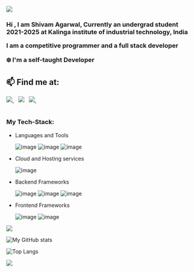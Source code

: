 

![](https://komarev.com/ghpvc/?username=StillAbeginnerr&color=green)

<h3>
Hi , I am Shivam Agarwal, 
Currently an undergrad student 2021-2025 at Kalinga institute of industrial technology, India
  
  <br>

I am a competitive programmer and a full stack developer


❄️ I'm a self-taught Developer
  
</h3>  
  
## 📫 Find me at:

<table>
  <tr>
    <a href="https://www.linkedin.com/mwlite/in/shivamagarwalkiit">
    <img src="https://img.shields.io/badge/linkedin-%230077B5.svg?&style=for-the-badge&logo=linkedin&logoColor=white" />
  </a>&nbsp;&nbsp;
   <a href="mailto:shivamagarwaloff@gmail.com"><img src="https://img.shields.io/badge/Gmail-D14836?style=for-the-badge&logo=gmail&logoColor=white"></a>&nbsp;&nbsp;
    <a href="https://codeforces.com/profile/shivamagarwaloff">
    <img src="https://img.shields.io/badge/-CodeForces-FFA116?style=for-the-badge&logo=Codeforces&logoColor=black" />        
  </a>&nbsp;&nbsp;
</table>

### My Tech-Stack:
* Languages and Tools

  ![image](https://img.shields.io/badge/C-00599C?style=for-the-badge&logo=c%2B%2B&logoColor=white)
  ![image](https://img.shields.io/badge/Javascript-F7DF1E?style=for-the-badge&logo=Javascript&logoColor=black)
  ![image](https://img.shields.io/badge/C++-FF6C37?style=for-the-badge&logo=C&logoColor=white)

* Cloud and Hosting services

  ![image](https://img.shields.io/badge/Heroku-0089D6?style=for-the-badge&logo=Heroku&logoColor=white)


* Backend Frameworks


  ![image](https://img.shields.io/badge/Node.js-339933?style=for-the-badge&logo=nodedotjs&logoColor=white)
  ![image](https://img.shields.io/badge/npm-CB3837?style=for-the-badge&logo=npm&logoColor=white)
  ![image](https://img.shields.io/badge/Express.js-000000?style=for-the-badge&logo=express&logoColor=white)

* Frontend Frameworks


  ![image](https://img.shields.io/badge/next.js-000000?style=for-the-badge&logo=nextdotjs&logoColor=white)
  ![image](https://img.shields.io/badge/React-20232A?style=for-the-badge&logo=react&logoColor=61DAFB)




![](https://github-profile-summary-cards.vercel.app/api/cards/profile-details?username=StillAbeginnerr&theme=solarized_dark)

![My GitHub stats](https://github-readme-stats.vercel.app/api?username=StillAbeginnerr&show_icons=true&theme=radical)


![Top Langs](https://github-readme-stats.vercel.app/api/top-langs/?username=StillAbeginnerr&show_icons=true&theme=radical)


![](https://github-readme-streak-stats.herokuapp.com/?user=StillAbeginnerr)
